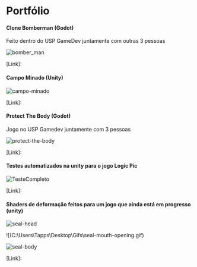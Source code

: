# Portfólio



#### Clone Bomberman (Godot)

Feito dentro do USP GameDev juntamente com outras 3 pessoas

![bomber_man](C:\Users\Tapps\Downloads\bomber_man.gif)

[Link]: 



#### Campo Minado (Unity)

![campo-minado](C:\Users\Tapps\Downloads\campo-minado.gif)

[Link]: 



#### Protect The Body (Godot)

Jogo no USP Gamedev juntamente com 3 pessoas

![protect-the-body](C:\Users\Tapps\Downloads\protect-the-body.gif)

[Link]: 



#### Testes automatizados na unity para o jogo Logic Pic

![TesteCompleto](C:\Users\Tapps\Desktop\Gifs\TesteCompleto.gif)

[Link]: 



#### Shaders de deformação feitos para um jogo que ainda está em progresso (unity)

![seal-head](C:\Users\Tapps\Downloads\seal-head.gif)

![(C:\Users\Tapps\Desktop\Gifs\seal-mouth-opening.gif)

![seal-body](C:\Users\Tapps\Downloads\seal-body.gif)

[Link]: 

